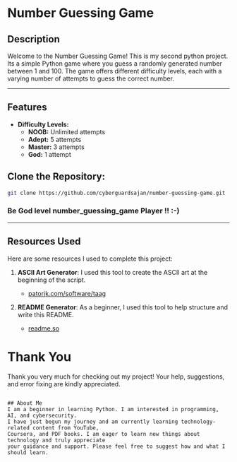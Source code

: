 # Number Guessing Game

## Description

Welcome to the Number Guessing Game! This is my second python project. Its a  simple Python game where you guess a randomly generated number between 1 and 100. The game offers different difficulty levels, each with a varying number of attempts to guess the correct number.

---

## Features

- **Difficulty Levels:**
  - **NOOB:** Unlimited attempts
  - **Adept:** 5 attempts
  - **Master:** 3 attempts
  - **God:** 1 attempt


## Clone the Repository:

   ```bash
   git clone https://github.com/cyberguardsajan/number-guessing-game.git
   ```


### Be God level number_guessing_game Player !! :-)

---

## Resources Used
Here are some resources I used to complete this project:

1. **ASCII Art Generator**: I used this tool to create the ASCII art at the beginning of the script.
   - [patorjk.com/software/taag](https://patorjk.com/software/taag/#p=display&f=Graffiti&t=Type%20Something)

2. **README Generator**: As a beginner, I used this tool to help structure and write this README.
   - [readme.so](https://readme.so/)

# Thank You
Thank you very much for checking out my project! Your help, suggestions, and error fixing are kindly appreciated.
```

## About Me 
I am a beginner in learning Python. I am interested in programming, AI, and cybersecurity.
I have just begun my journey and am currently learning technology-related content from YouTube,
Coursera, and PDF books. I am eager to learn new things about technology and truly appreciate
your guidance and support. Please feel free to suggest how and what I should learn.

 

